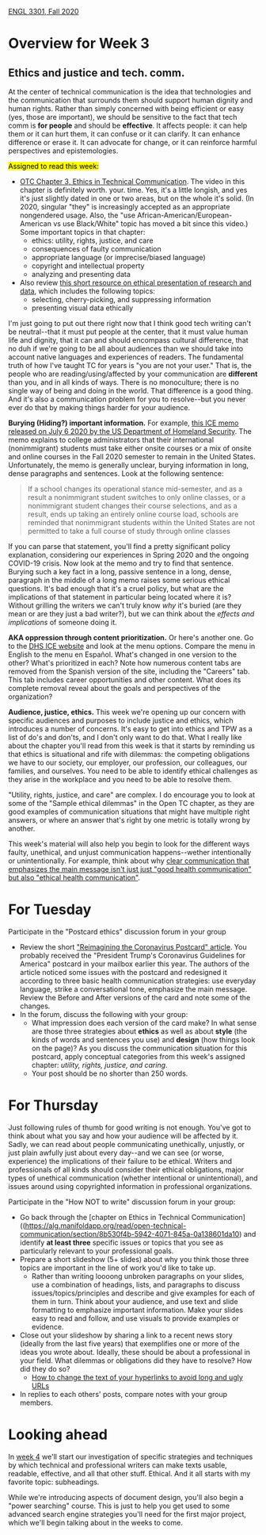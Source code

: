 [ENGL 3301, Fall 2020](../calendar.html)

# Overview for Week 3

## Ethics and justice and tech. comm.

At the center of technical communication is the idea that technologies and the communication that surrounds them should support human dignity and human rights. Rather than simply concerned with being efficient or easy (yes, those are important), we should be sensitive to the fact that tech comm is **for people** and should be **effective**. It affects people: it can help them or it can hurt them, it can confuse or it can clarify. It can enhance difference or erase it. It can advocate for change, or it can reinforce harmful perspectives and epistemologies.

<mark>Assigned to read this week:</mark>
-  [OTC Chapter 3, Ethics in Technical Communication](https://alg.manifoldapp.org/read/open-technical-communication/section/8b530f4b-5942-4071-845a-0a138601da10). The video in this chapter is definitely worth. your. time. Yes, it's a little longish, and yes it's just slightly dated in one or two areas, but on the whole it's solid. (In 2020, singular "they" is increasingly accepted as an appropriate nongendered usage. Also, the "use African-American/European-American vs use Black/White" topic has moved a bit since this video.) Some important topics in that chapter:
    - ethics: utility, rights, justice, and care
    - consequences of faulty communication
    - appropriate language (or imprecise/biased language)
    - copyright and intellectual property
    - analyzing and presenting data
- Also review [this short resource on ethical presentation of research and data](https://openoregon.pressbooks.pub/technicalwriting/chapter/9-3-typical-ethics-issues-in-technical-writing/), which includes the following topics:
    - selecting, cherry-picking, and suppressing information
    - presenting visual data ethically


I'm just going to put out there right now that I think good tech writing can't be neutral--that it must put people at the center, that it must value human life and dignity, that it can and should encompass cultural difference, that no duh if we're going to be all about audiences than we should take into account native languages and experiences of readers. The fundamental truth of how I've taught TC for years is "you are not your user." That is, the people who are reading/using/affected by your communication are **different** than you, and in all kinds of ways. There is no monoculture; there is no single way of being and doing in the world. That difference is a good thing. And it's also a communication problem for you to resolve--but you never ever do that by making things harder for your audience.

**Burying (Hiding?) important information.** For example, [this ICE memo released on July 6 2020 by the US Department of Homeland Security](https://www.ice.gov/doclib/sevis/pdf/bcm2007-01.pdf). The memo explains to college administrators that their international (nonimmigrant) students must take either onsite courses or a mix of onsite and online courses in the Fall 2020 semester to remain in the United States. Unfortunately, the memo is generally unclear, burying information in long, dense paragraphs and sentences. Look at the following sentence:
> If a school changes its operational stance mid-semester, and as a result a nonimmigrant student switches to only online classes, or a nonimmigrant student changes their course selections, and as a result, ends up taking an entirely online course load, schools are reminded that nonimmigrant students within the United States are not permitted to take a full course of study through online classes

If you can parse that statement, you'll find a pretty significant policy explanation, considering our experiences in Spring 2020 and the ongoing COVID-19 crisis. Now look at the memo and try to find that sentence. Burying such a key fact in a long, passive sentence in a long, dense, paragraph in the middle of a long memo raises some serious ethical questions. It's bad enough that it's a cruel policy, but what are the implications of that statement in particular being located where it is? Without grilling the writers we can't truly know _why_ it's buried (are they mean or are they just a bad writer?), but we can think about the _effects and implications_ of someone doing it.

**AKA oppression through content prioritization.** Or here's another one. Go to the [DHS ICE website](https://www.ice.gov/) and look at the menu options. Compare the menu in English to the menu en Espa&ntilde;ol. What's changed in one version to the other? What's prioritized in each? Note how numerous content tabs are removed from the Spanish version of the site, including the "Careers" tab. This tab includes career opportunities and other content. What does its complete removal reveal about the goals and perspectives of the organization?

**Audience, justice, ethics.** This week we're opening up our concern with specific audiences and purposes to include justice and ethics, which introduces a number of concerns. It's easy to get into ethics and TPW as a list of do's and don'ts, and I don't only want to do that. What I really like about the chapter you'll read from this week is that it starts by reminding us that ethics is situational and rife with dilemmas: the competing obligations we have to our society, our employer, our profession, our colleagues, our families, and ourselves. You need to be able to identify ethical challenges as they arise in the workplace and you need to be able to resolve them.

"Utility, rights, justice, and care" are complex. I do encourage you to look at some of the "Sample ethical dilemmas" in the Open TC chapter, as they are good examples of communication situations that might have multiple right answers, or where an answer that's right by one metric is totally wrong by another.

This week's material will also help you begin to look for the different ways faulty, unethical, and unjust communication happens--wether intentionally or unintentionally. For example, think about why [clear communication that emphasizes the main message isn't just just "good health communication" but also "ethical health communication"](https://medium.com/wehearthealthliteracy/reimagining-the-coronavirus-postcard-a42bc87d698f).


# For Tuesday

Participate in the "Postcard ethics" discussion forum in your group

 - Review the short ["Reimagining the Coronavirus Postcard" article](https://medium.com/wehearthealthliteracy/reimagining-the-coronavirus-postcard-a42bc87d698f). You probably received the "President Trump's Coronavirus Guidelines for America" postcard in your mailbox earlier this year. The authors of the article noticed some issues with the postcard and redesigned it according to three basic health communication strategies: use everyday language, strike a conversational tone, emphasize the main message. Review the Before and After versions of the card and note some of the changes.
 - In the forum, discuss the following with your group:
    - What impression does each version of the card make? In what sense are those three strategies about **ethics** as well as about **style** (the kinds of words and sentences you use) and **design** (how things look on the page)? As you discuss the communication situation for this postcard, apply conceptual categories from this week's assigned chapter: *utility, rights, justice, and caring*.
    - Your post should be no shorter than 250 words.

# For Thursday
Just following rules of thumb for good writing is not enough. You've got to think about what you say and how your audience will be affected by it. Sadly, we can read about people communicating unethically, unjustly, or just plain awfully just about every day--and we can see (or worse, experience) the implications of their failure to be ethical. Writers and professionals of all kinds should consider their ethical obligations, major types of unethical communication (whether intentional or unintentional), and issues around using copyrighted information in professional organizations.

Participate in the "How NOT to write" discussion forum in your group:

  - Go back through the [chapter on Ethics in Technical Communication]((https://alg.manifoldapp.org/read/open-technical-communication/section/8b530f4b-5942-4071-845a-0a138601da10) and identify **at least three** specific issues or topics that you see as particularly relevant to your professional goals.
  - Prepare a short slideshow (5+ slides) about why you think those three topics are important in the line of work you'd like to take up.
    - Rather than writing loooong unbroken paragraphs on your slides, use a combination of headings, lists, and paragraphs to discuss issues/topics/principles and describe and give examples for each of them in turn. Think about your audience, and use text and slide formatting to emphasize important information. Make your slides easy to read and follow, and use visuals to provide examples or evidence.
  - Close out your slideshow by sharing a link to a recent news story (ideally from the last five years) that exemplifies one or more of the ideas you wrote about. Ideally, these should be about a professional in your field. What dilemmas or obligations did they have to resolve? How did they do so?
    - [How to change the text of your hyperlinks to avoid long and ugly URLs](https://support.microsoft.com/en-gb/office/customize-the-text-for-a-hyperlink-63d4fdcc-bce2-41ea-9649-d8aaa900fe2f)
  - In replies to each others' posts, compare notes with your group members.

# Looking ahead

In [week 4](week-04-notes) we'll start our investigation of specific strategies and techniques by which technical and professional writers can make texts usable, readable, effective, and all that other stuff. Ethical. And it all starts with my favorite topic: subheadings.

While we're introducing aspects of document design, you'll also begin a "power searching" course. This is just to help you get used to some advanced search engine strategies you'll need for the first major project, which we'll begin talking about in the weeks to come.
